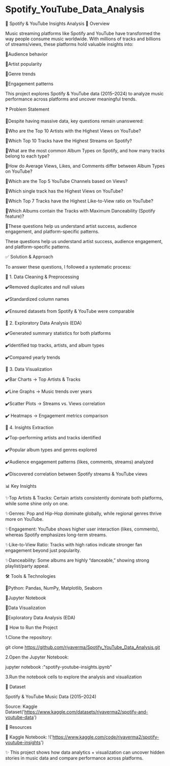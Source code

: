 # Spotify_YouTube_Data_Analysis

🎵 Spotify & YouTube Insights Analysis
📌 Overview

Music streaming platforms like Spotify and YouTube have transformed the way people consume music worldwide.
With millions of tracks and billions of streams/views, these platforms hold valuable insights into:

🔹Audience behavior

🔹Artist popularity

🔹Genre trends

🔹Engagement patterns

This project explores Spotify & YouTube data (2015–2024) to analyze music performance across platforms and uncover meaningful trends.

❓ Problem Statement

🔹Despite having massive data, key questions remain unanswered:

🔹Who are the Top 10 Artists with the Highest Views on YouTube?

🔹Which Top 10 Tracks have the Highest Streams on Spotify?

🔹What are the most common Album Types on Spotify, and how many tracks belong to each type?

🔹How do Average Views, Likes, and Comments differ between Album Types on YouTube?

🔹Which are the Top 5 YouTube Channels based on Views?

🔹Which single track has the Highest Views on YouTube?

🔹Which Top 7 Tracks have the Highest Like-to-View ratio on YouTube?

🔹Which Albums contain the Tracks with Maximum Danceability (Spotify feature)?

🔹These questions help us understand artist success, audience engagement, and platform-specific patterns.

These questions help us understand artist success, audience engagement, and platform-specific patterns.


✅ Solution & Approach

To answer these questions, I followed a systematic process:

🔹 1. Data Cleaning & Preprocessing

✔️Removed duplicates and null values

✔️Standardized column names

✔️Ensured datasets from Spotify & YouTube were comparable

🔹 2. Exploratory Data Analysis (EDA)

✔️Generated summary statistics for both platforms

✔️Identified top tracks, artists, and album types

✔️Compared yearly trends

🔹 3. Data Visualization

✔️Bar Charts → Top Artists & Tracks

✔️Line Graphs → Music trends over years

✔️Scatter Plots → Streams vs. Views correlation

✔️  Heatmaps → Engagement metrics comparison

🔹 4. Insights Extraction

✔️Top-performing artists and tracks identified

✔️Popular album types and genres explored

✔️Audience engagement patterns (likes, comments, streams) analyzed

✔️Discovered correlation between Spotify streams & YouTube views


📊 Key Insights

 ✨Top Artists & Tracks: Certain artists consistently dominate both platforms, while some shine only on one.

 ✨Genres: Pop and Hip-Hop dominate globally, while regional genres thrive more on YouTube.

 ✨Engagement: YouTube shows higher user interaction (likes, comments), whereas Spotify emphasizes long-term streams.

 ✨Like-to-View Ratio: Tracks with high ratios indicate stronger fan engagement beyond just popularity.

 ✨Danceability: Some albums are highly “danceable,” showing strong playlist/party appeal.

 🛠️ Tools & Technologies

🔸Python: Pandas, NumPy, Matplotlib, Seaborn

🔸Jupyter Notebook

🔸Data Visualization

🔸Exploratory Data Analysis (EDA)


🚀 How to Run the Project

1.Clone the repository:

git clone https://github.com/riyaverma/Spotify_YouTube_Data_Analysis.git


2.Open the Jupyter Notebook:

jupyter notebook :"spotify-youtube-insights.ipynb"

3.Run the notebook cells to explore the analysis and visualization

📂 Dataset

Spotify & YouTube Music Data (2015–2024)

Source: Kaggle Dataset('https://www.kaggle.com/datasets/riyaverma2/spotify-and-youtube-data')

🔗 Resources

📌 Kaggle Notebook: !('https://www.kaggle.com/code/riyaverma2/spotify-youtube-insights')

✨ This project shows how data analytics + visualization can uncover hidden stories in music data and compare performance across platforms.
